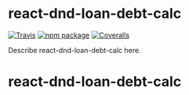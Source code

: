 # react-dnd-loan-debt-calc

[![Travis][build-badge]][build]
[![npm package][npm-badge]][npm]
[![Coveralls][coveralls-badge]][coveralls]

Describe react-dnd-loan-debt-calc here.

[build-badge]: https://img.shields.io/travis/user/repo/master.png?style=flat-square
[build]: https://travis-ci.org/user/repo

[npm-badge]: https://img.shields.io/npm/v/npm-package.png?style=flat-square
[npm]: https://www.npmjs.org/package/npm-package

[coveralls-badge]: https://img.shields.io/coveralls/user/repo/master.png?style=flat-square
[coveralls]: https://coveralls.io/github/user/repo
# react-dnd-loan-debt-calc
